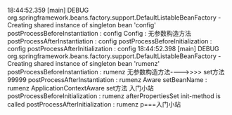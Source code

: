 18:44:52.359 [main] DEBUG org.springframework.beans.factory.support.DefaultListableBeanFactory - Creating shared instance of singleton bean 'config'
postProcessBeforeInstantiation : config
Config : 无参数构造方法
postProcessAfterInstantiation : config
postProcessBeforeInitialization : config
postProcessAfterInitialization : config
18:44:52.398 [main] DEBUG org.springframework.beans.factory.support.DefaultListableBeanFactory - Creating shared instance of singleton bean 'rumenz'
postProcessBeforeInstantiation : rumenz
无参数构造方法---->>>>
set方法 99999
postProcessAfterInstantiation : rumenz
Aware setBeanName : rumenz
ApplicationContextAware
set方法 入门小站
postProcessBeforeInitialization : rumenz
afterPropertiesSet
init-method is called
postProcessAfterInitialization : rumenz
p===入门小站
